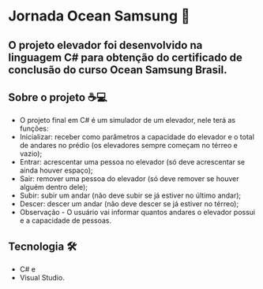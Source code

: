 # Jornada Ocean Samsung 🚀️
## O projeto elevador foi desenvolvido na linguagem C# para obtenção do certificado de conclusão do curso Ocean Samsung Brasil.

## Sobre o projeto ☕💻

- O projeto final em C# é um simulador de um elevador, nele terá as funções:
- Inicializar: receber como parâmetros a capacidade do elevador e o total de andares no prédio (os elevadores sempre começam no térreo e vazio);
- Entrar: acrescentar uma pessoa no elevador (só deve acrescentar se ainda houver espaço);
- Sair: remover uma pessoa do elevador (só deve remover se houver alguém dentro dele);
- Subir: subir um andar (não deve subir se já estiver no último andar);
- Descer: descer um andar (não deve descer se já estiver no térreo);
- Observação - O usuário vai informar quantos andares o elevador possui e a capacidade de pessoas.

## Tecnologia 🛠️

- C# e
- Visual Studio.
